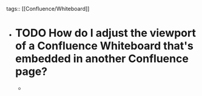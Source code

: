 tags:: [[Confluence/Whiteboard]]

- # TODO How do I adjust the viewport of a Confluence Whiteboard that's embedded in another Confluence page?
	-